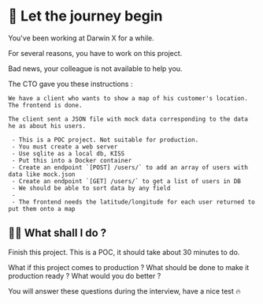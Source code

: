 # 🚀 Let the journey begin

You've been working at Darwin X for a while.

For several reasons, you have to work on this project.

Bad news, your colleague is not available to help you.

The CTO gave you these instructions :

```
We have a client who wants to show a map of his customer's location. The frontend is done. 

The client sent a JSON file with mock data corresponding to the data he as about his users.

 - This is a POC project. Not suitable for production.
 - You must create a web server
 - Use sqlite as a local db, KISS
 - Put this into a Docker container
 - Create an endpoint `[POST] /users/` to add an array of users with data like mock.json
 - Create an endpoint `[GET] /users/` to get a list of users in DB
 - We should be able to sort data by any field
 - 
 - The frontend needs the latitude/longitude for each user returned to put them onto a map

```

## 👷‍♂️ What shall I do ?

Finish this project. This is a POC, it should take about 30 minutes to do.

What if this project comes to production ? 
What should be done to make it production ready ?
What would you do better ?

You will answer these questions during the interview, have a nice test 🔥


